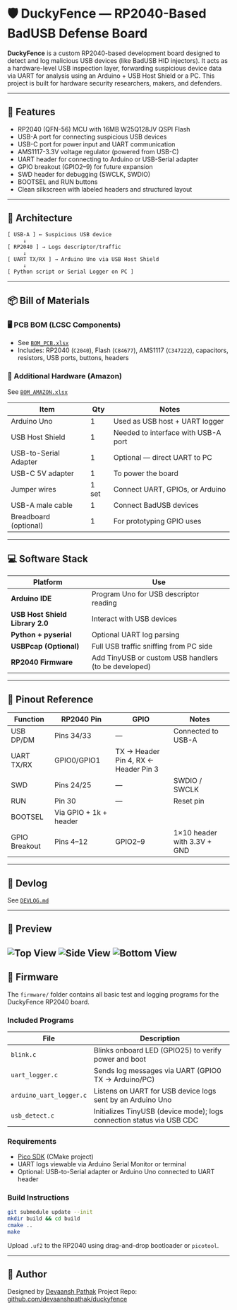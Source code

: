 # 🛡️ DuckyFence — RP2040-Based BadUSB Defense Board

**DuckyFence** is a custom RP2040-based development board designed to detect and log malicious USB devices (like BadUSB HID injectors). It acts as a hardware-level USB inspection layer, forwarding suspicious device data via UART for analysis using an Arduino + USB Host Shield or a PC. This project is built for hardware security researchers, makers, and defenders.

---

## 🔧 Features

- RP2040 (QFN-56) MCU with 16MB W25Q128JV QSPI Flash
- USB-A port for connecting suspicious USB devices
- USB-C port for power input and UART communication
- AMS1117-3.3V voltage regulator (powered from USB-C)
- UART header for connecting to Arduino or USB-Serial adapter
- GPIO breakout (GPIO2–9) for future expansion
- SWD header for debugging (SWCLK, SWDIO)
- BOOTSEL and RUN buttons
- Clean silkscreen with labeled headers and structured layout

---

## 🧱 Architecture

```plaintext
[ USB-A ] ← Suspicious USB device
     ↓
[ RP2040 ] → Logs descriptor/traffic
     ↓
[ UART TX/RX ] → Arduino Uno via USB Host Shield
     ↓
[ Python script or Serial Logger on PC ]
````

---

## 📦 Bill of Materials

### 🖥️ PCB BOM (LCSC Components)

* See [`BOM_PCB.xlsx`](./BOM_PCB.xlsx)
* Includes: RP2040 (`C2040`), Flash (`C84677`), AMS1117 (`C347222`), capacitors, resistors, USB ports, buttons, headers

### 🧰 Additional Hardware (Amazon)

See [`BOM_AMAZON.xlsx`](./BOM_AMAZON.xlsx)

| Item                                  | Qty   | Notes                               |
| ------------------------------------- | ----- | ----------------------------------- |
| Arduino Uno                           | 1     | Used as USB host + UART logger      |
| USB Host Shield                       | 1     | Needed to interface with USB-A port |
| USB-to-Serial Adapter | 1     | Optional — direct UART to PC        |
| USB-C 5V adapter                      | 1     | To power the board                  |
| Jumper wires                          | 1 set | Connect UART, GPIOs, or Arduino     |
| USB-A male cable                      | 1     | Connect BadUSB devices              |
| Breadboard (optional)                 | 1     | For prototyping GPIO uses           |

---

## 💻 Software Stack

| Platform                        | Use                                                  |
| ------------------------------- | ---------------------------------------------------- |
| **Arduino IDE**                 | Program Uno for USB descriptor reading               |
| **USB Host Shield Library 2.0** | Interact with USB devices                            |
| **Python + pyserial**           | Optional UART log parsing                            |
| **USBPcap (Optional)**          | Full USB traffic sniffing from PC side               |
| **RP2040 Firmware**             | Add TinyUSB or custom USB handlers (to be developed) |

---

## 🔌 Pinout Reference

| Function      | RP2040 Pin             | GPIO                                 | Notes                       |
| ------------- | ---------------------- | ------------------------------------ | --------------------------- |
| USB DP/DM     | Pins 34/33             | —                                    | Connected to USB-A          |
| UART TX/RX    | GPIO0/GPIO1            | TX → Header Pin 4, RX ← Header Pin 3 |                             |
| SWD           | Pins 24/25             | —                                    | SWDIO / SWCLK               |
| RUN           | Pin 30                 | —                                    | Reset pin                   |
| BOOTSEL       | Via GPIO + 1k + header |                                      |                             |
| GPIO Breakout | Pins 4–12              | GPIO2–9                              | 1×10 header with 3.3V + GND |

---

## 📑 Devlog

See [`DEVLOG.md`](./DEVLOG.md)

---

## 📸 Preview
![Top View](https://hc-cdn.hel1.your-objectstorage.com/s/v3/92b4674ab81d90fcc6c0f7a240fd5c8e7d33c3d9_image.png)
![Side View](https://hc-cdn.hel1.your-objectstorage.com/s/v3/513496f467b40c6f818115a2d973a3af67951d1e_image.png)
![Bottom View](https://hc-cdn.hel1.your-objectstorage.com/s/v3/fce8cc3f3c91b013d8dc43dced6fc8b10b9459c3_image.png)
---

## 🔧 Firmware

The `firmware/` folder contains all basic test and logging programs for the DuckyFence RP2040 board.

### Included Programs

| File                    | Description                                                           |
| ----------------------- | --------------------------------------------------------------------- |
| `blink.c`               | Blinks onboard LED (GPIO25) to verify power and boot                  |
| `uart_logger.c`         | Sends log messages via UART (GPIO0 TX → Arduino/PC)                   |
| `arduino_uart_logger.c` | Listens on UART for USB device logs sent by an Arduino Uno            |
| `usb_detect.c`          | Initializes TinyUSB (device mode); logs connection status via USB CDC |

### Requirements

* [Pico SDK](https://github.com/raspberrypi/pico-sdk) (CMake project)
* UART logs viewable via Arduino Serial Monitor or terminal
* Optional: USB-to-Serial adapter or Arduino Uno connected to UART header

### Build Instructions

```bash
git submodule update --init
mkdir build && cd build
cmake ..
make
```

Upload `.uf2` to the RP2040 using drag-and-drop bootloader or `picotool`.

---

## 👤 Author

Designed by [Devaansh Pathak](https://github.com/devaanshpathak)
Project Repo: [github.com/devaanshpathak/duckyfence](https://github.com/devaanshpathak/duckyfence)
